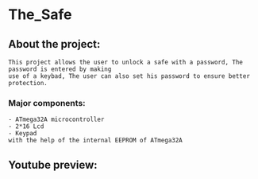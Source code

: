 # The_Safe
  ## About the project:
    This project allows the user to unlock a safe with a password, The password is entered by making 
    use of a keybad, The user can also set his password to ensure better protection.
  ### Major components:
    - ATmega32A microcontroller 
    - 2*16 Lcd
    - Keypad
    with the help of the internal EEPROM of ATmega32A
  ## Youtube preview:
    
